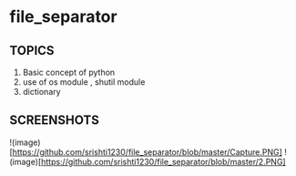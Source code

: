 # file_separator

## TOPICS
1. Basic concept of python 
2. use of os module , shutil module
3. dictionary 

## SCREENSHOTS
!(image)[https://github.com/srishti1230/file_separator/blob/master/Capture.PNG]
!(image)[https://github.com/srishti1230/file_separator/blob/master/2.PNG]

